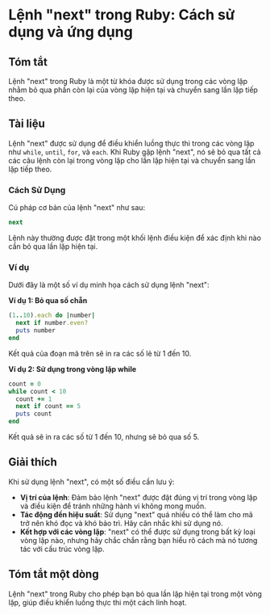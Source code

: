 <!--
Meta Description: # Lệnh "next" trong Ruby: Cách sử dụng và ứng dụng ## Tóm tắt Lệnh "next" trong Ruby là một từ khóa được sử dụng trong các vòng lặp nhằm bỏ qua phần c...
Meta Keywords: lặp, next, lệnh, trong, dụng
-->

# Lệnh "next" trong Ruby: Cách sử dụng và ứng dụng

## Tóm tắt
Lệnh "next" trong Ruby là một từ khóa được sử dụng trong các vòng lặp nhằm bỏ qua phần còn lại của vòng lặp hiện tại và chuyển sang lần lặp tiếp theo.

## Tài liệu
Lệnh "next" được sử dụng để điều khiển luồng thực thi trong các vòng lặp như `while`, `until`, `for`, và `each`. Khi Ruby gặp lệnh "next", nó sẽ bỏ qua tất cả các câu lệnh còn lại trong vòng lặp cho lần lặp hiện tại và chuyển sang lần lặp tiếp theo.

### Cách Sử Dụng
Cú pháp cơ bản của lệnh "next" như sau:

```ruby
next
```

Lệnh này thường được đặt trong một khối lệnh điều kiện để xác định khi nào cần bỏ qua lần lặp hiện tại.

### Ví dụ
Dưới đây là một số ví dụ minh họa cách sử dụng lệnh "next":

**Ví dụ 1: Bỏ qua số chẵn**

```ruby
(1..10).each do |number|
  next if number.even?
  puts number
end
```

Kết quả của đoạn mã trên sẽ in ra các số lẻ từ 1 đến 10.

**Ví dụ 2: Sử dụng trong vòng lặp while**

```ruby
count = 0
while count < 10
  count += 1
  next if count == 5
  puts count
end
```

Kết quả sẽ in ra các số từ 1 đến 10, nhưng sẽ bỏ qua số 5.

## Giải thích
Khi sử dụng lệnh "next", có một số điều cần lưu ý:

- **Vị trí của lệnh**: Đảm bảo lệnh "next" được đặt đúng vị trí trong vòng lặp và điều kiện để tránh những hành vi không mong muốn.
- **Tác động đến hiệu suất**: Sử dụng "next" quá nhiều có thể làm cho mã trở nên khó đọc và khó bảo trì. Hãy cân nhắc khi sử dụng nó.
- **Kết hợp với các vòng lặp**: "next" có thể được sử dụng trong bất kỳ loại vòng lặp nào, nhưng hãy chắc chắn rằng bạn hiểu rõ cách mà nó tương tác với cấu trúc vòng lặp.

## Tóm tắt một dòng
Lệnh "next" trong Ruby cho phép bạn bỏ qua lần lặp hiện tại trong một vòng lặp, giúp điều khiển luồng thực thi một cách linh hoạt.